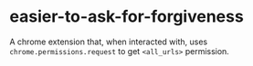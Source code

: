 # easier-to-ask-for-forgiveness
A chrome extension that, when interacted with, uses `chrome.permissions.request` to get `<all_urls>` permission.
